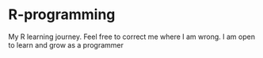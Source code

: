 # R-programming
My R learning journey. Feel free to correct me where I am wrong. I am open to learn and grow as a programmer
